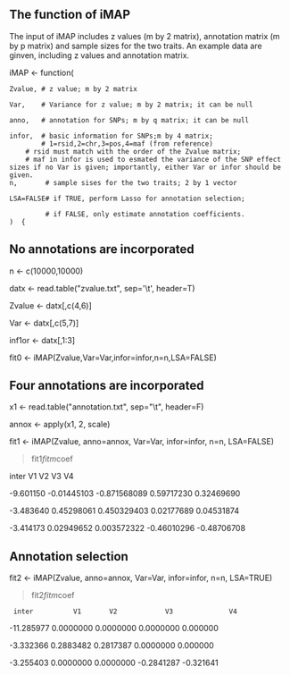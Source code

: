
## The function of iMAP
The input of iMAP includes z values (m by 2 matrix), annotation matrix (m by p matrix) and sample sizes for the two traits. An example data are ginven, including z values and annotation matrix. 

iMAP <- function(

	Zvalue, # z value; m by 2 matrix
	
	Var,    # Variance for z value; m by 2 matrix; it can be null
	
	anno,   # annotation for SNPs; m by q matrix; it can be null
	
	infor,  # basic information for SNPs;m by 4 matrix; 
	        # 1=rsid,2=chr,3=pos,4=maf (from reference) 
		# rsid must match with the order of the Zvalue matrix;
		# maf in infor is used to esmated the variance of the SNP effect sizes if no Var is given; importantly, either Var or infor should be given.
	n,       # sample sises for the two traits; 2 by 1 vector
	
	LSA=FALSE# if TRUE, perform Lasso for annotation selection;
	
	         # if FALSE, only estimate annotation coefficients.
	)  {

## No annotations are incorporated
n <-  c(10000,10000)
 
datx   <-  read.table("zvalue.txt", sep='\t', header=T)

Zvalue <-  datx[,c(4,6)]

Var    <-  datx[,c(5,7)]

inf1or  <-  datx[,1:3]

fit0   <-  iMAP(Zvalue,Var=Var,infor=infor,n=n,LSA=FALSE)

## Four annotations are incorporated

x1    <- read.table("annotation.txt", sep="\t", header=F)

annox <- apply(x1, 2, scale)

fit1  <- iMAP(Zvalue, anno=annox, Var=Var, infor=infor, n=n, LSA=FALSE)

> fit1$fitm$coef

 inter          V1          	 V2       	   V3     	     V4
 
-9.601150    -0.01445103	 -0.871568089  	0.59717230  	0.32469690
	
-3.483640     0.45298061 	 0.450329403 	 0.02177689  	0.04531874

-3.414173    0.02949652 	 0.003572322 	-0.46010296 	-0.48706708
 


## Annotation selection
fit2   <- iMAP(Zvalue, anno=annox, Var=Var, infor=infor, n=n, LSA=TRUE)
> fit2$fitm$coef

	 inter          V1     	 V2       	   V3       	   V4
 
 -11.285977	 0.0000000 	0.0000000  	0.0000000  	0.000000
 	
  -3.332366 	0.2883482 	0.2817387 	 0.0000000 	 0.000000
  
  -3.255403 	0.0000000	 0.0000000 	-0.2841287 	-0.321641
  



